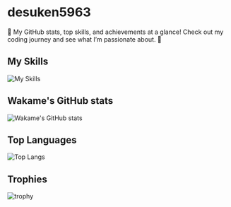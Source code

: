 # desuken5963

🚀 My GitHub stats, top skills, and achievements at a glance! Check out my coding journey and see what I’m passionate about. 🌟

## My Skills
![My Skills](https://skillicons.dev/icons?i=go,ruby,rails,js,ts,react,materialui,docker,figma&theme=light)

## Wakame's GitHub stats
![Wakame's GitHub stats](https://github-readme-stats.vercel.app/api?username=desuken5963&show_icons=true&theme=radical)

## Top Languages
![Top Langs](https://github-readme-stats.vercel.app/api/top-langs/?username=desuken5963&layout=compact&show_icons=true&theme=radical)

## Trophies
![trophy](https://github-profile-trophy.vercel.app/?username=desuken5963&show_icons=true&theme=radical)
